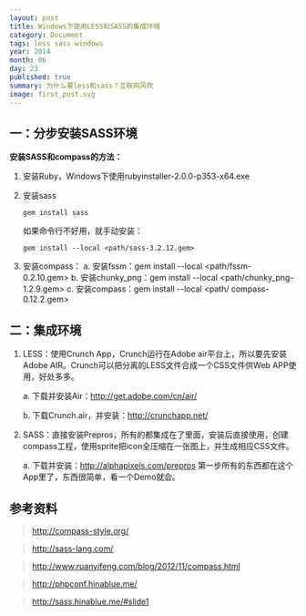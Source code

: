 ```yaml
---
layout: post
title: Windows下使用LESS和SASS的集成环境
category: Document
tags: less sass windows
year: 2014
month: 06
day: 23
published: true
summary: 为什么要less和sass？互联网风吹
image: first_post.svg
---
```



## 一：分步安装SASS环境

**安装SASS和compass的方法：**

1. 安装Ruby，Windows下使用rubyinstaller-2.0.0-p353-x64.exe

2. 安装sass

    ```
    gem install sass
    ```

    如果命令行不好用，就手动安装：

    ```
    gem install --local <path/sass-3.2.12.gem>
    ```
3. 安装compass：
    a. 安装fssm：gem install --local <path/fssm-0.2.10.gem>
    b. 安装chunky_png：gem install --local <path/chunky_png-1.2.9.gem>
    c. 安装compass：gem install --local <path/ compass-0.12.2.gem>


## 二：集成环境

1. LESS：使用Crunch App，Crunch运行在Adobe air平台上，所以要先安装Adobe AIR。Crunch可以把分离的LESS文件合成一个CSS文件供Web APP使用，好处多多。

    a. 下载并安装Air：http://get.adobe.com/cn/air/

    b. 下载Crunch.air，并安装：http://crunchapp.net/

2. SASS：直接安装Prepros，所有的都集成在了里面，安装后直接使用，创建compass工程，使用sprite把icon全压缩在一张图上，并生成相应CSS文件。

    a. 下载并安装：http://alphapixels.com/prepros 第一步所有的东西都在这个App里了，东西很简单，看一个Demo就会。


## 参考资料

> http://compass-style.org/

> http://sass-lang.com/

> http://www.ruanyifeng.com/blog/2012/11/compass.html

> http://phpconf.hinablue.me/

> http://sass.hinablue.me/#slide1
